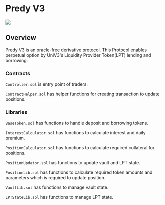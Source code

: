 Predy V3
=====

![](https://github.com/predyprotocol/v3-draft/workflows/test/badge.svg)

## Overview

Predy V3 is an oracle-free derivative protocol.
This Protocol enables perpetual option by UniV3's Liquidity Provider Token(LPT) lending and borrowing.

### Contracts

`Controller.sol` is entry point of traders.

`ContractHelper.sol` has helper functions for creating transaction to update positions.

### Libraries

`BaseToken.sol` has functions to handle deposit and borrowing tokens.

`InterestCalculator.sol` has functions to calculate interest and daily premium.

`PositionCalculator.sol` has functions to calculate required collateral for positions.

`PositionUpdator.sol` has functions to update vault and LPT state.

`PositionLib.sol` has functions to calculate required token amounts and parameters which is required to update position.

`VaultLib.sol` has functions to manage vault state.

`LPTStateLib.sol` has functions to manage LPT state.
